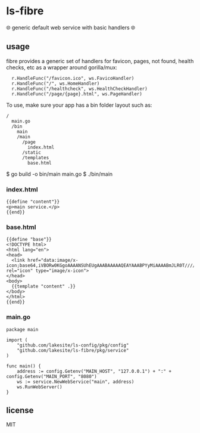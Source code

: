 # ls-fibre #

🌐 generic default web service with basic handlers 🌐

## usage ##

fibre provides a generic set of handlers for favicon, pages, not found, health
checks, etc as a wrapper around gorilla/mux:

```
  r.HandleFunc("/favicon.ico", ws.FavicoHandler)
  r.HandleFunc("/", ws.HomeHandler)
  r.HandleFunc("/healthcheck", ws.HealthCheckHandler)
  r.HandleFunc("/page/{page}.html", ws.PageHandler)
```

To use, make sure your app has a bin folder layout such as:

```
/
  main.go
  /bin
    main
    /main
      /page
        index.html
      /static
      /templates
        base.html
```
  $ go build -o bin/main main.go
  $ ./bin/main

### index.html ###

```
{{define "content"}}
<p>main service.</p>
{{end}}

```

### base.html ###

```
{{define "base"}}
<!DOCTYPE html>
<html lang="en">
<head>
  <link href="data:image/x-icon;base64,iVBORw0KGgoAAAANSUhEUgAAABAAAAAQEAYAAABPYyMiAAAABmJLR0T///////8JWPfcAAAACXBIWXMAAABIAAAASABGyWs+AAAAF0lEQVRIx2NgGAWjYBSMglEwCkbBSAcACBAAAeaR9cIAAAAASUVORK5CYII=" rel="icon" type="image/x-icon">
</head>
<body>
  {{template "content" .}}
</body>
</html>
{{end}}
```

### main.go ###

```
package main

import (
	"github.com/lakesite/ls-config/pkg/config"
	"github.com/lakesite/ls-fibre/pkg/service"
)

func main() {
	address := config.Getenv("MAIN_HOST", "127.0.0.1") + ":" + config.Getenv("MAIN_PORT", "8080")
	ws := service.NewWebService("main", address)
	ws.RunWebServer()
}

```

## license ##

MIT
